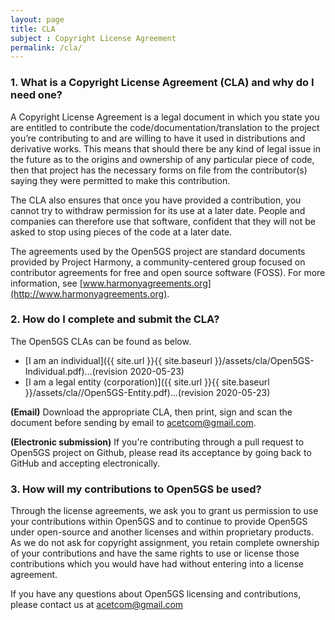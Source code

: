 ```yaml
---
layout: page
title: CLA
subject : Copyright License Agreement
permalink: /cla/
---
```


### 1. What is a Copyright License Agreement (CLA) and why do I need one?

A Copyright License Agreement is a legal document in which you state you are entitled to contribute the code/documentation/translation to the project you’re contributing to and are willing to have it used in distributions and derivative works. This means that should there be any kind of legal issue in the future as to the origins and ownership of any particular piece of code, then that project has the necessary forms on file from the contributor(s) saying they were permitted to make this contribution.

The CLA also ensures that once you have provided a contribution, you cannot try to withdraw permission for its use at a later date. People and companies can therefore use that software, confident that they will not be asked to stop using pieces of the code at a later date.

The agreements used by the Open5GS project are standard documents provided by Project Harmony, a community-centered group focused on contributor agreements for free and open source software (FOSS). For more information, see [www.harmonyagreements.org](http://www.harmonyagreements.org).


### 2. How do I complete and submit the CLA?

The Open5GS CLAs can be found as below.
- [I am an individual]({{ site.url }}{{ site.baseurl }}/assets/cla/Open5GS-Individual.pdf)...(revision 2020-05-23)
- [I am a legal entity (corporation)]({{ site.url }}{{ site.baseurl }}/assets/cla//Open5GS-Entity.pdf)...(revision 2020-05-23)

**(Email)** Download the appropriate CLA, then print, sign and scan the document before sending by email to [acetcom@gmail.com](mailto:acetcom@gmail.com).

**(Electronic submission)** If you're contributing through a pull request to Open5GS project on Github, please read its acceptance by going back to GitHub and accepting electronically.

### 3. How will my contributions to Open5GS be used?

Through the license agreements, we ask you to grant us permission to use your contributions within Open5GS and to continue to provide Open5GS under open-source and another licenses and within proprietary products. As we do not ask for copyright assignment, you retain complete ownership of your contributions and have the same rights to use or license those contributions which you would have had without entering into a license agreement.

If you have any questions about Open5GS licensing and contributions, please contact us at [acetcom@gmail.com](mailto:acetcom@gmail.com)
